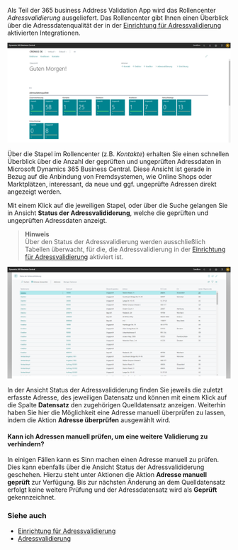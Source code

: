 Als Teil der 365 business Address Validation App wird das Rollencenter *Adressvalidierung* ausgeliefert. Das Rollencenter gibt Ihnen einen Überblick über die Adressdatenqualität der in der [Einrichtung für Adressvalidierung](../setup/) aktivierten Integrationen.

![Adressvalidierung Rollencenter](/assets/images/365-business-address-validation/rolecenter.de-DE.png)

Über die Stapel im Rollencenter (z.B. *Kontakte*) erhalten Sie einen schnellen Überblick über die Anzahl der geprüften und ungeprüften Adressdaten in Microsoft Dynamics 365 Business Central. Diese Ansicht ist gerade in Bezug auf die Anbindung von Fremdsystemen, wie Online Shops oder Marktplätzen, interessant, da neue und ggf. ungeprüfte Adressen direkt angezeigt werden.

Mit einem Klick auf die jeweiligen Stapel, oder über die Suche  gelangen Sie in Ansicht **Status der Adressvalididerung**, welche die geprüften und ungeprüften Adressdaten anzeigt.

>**Hinweis**<br>Über den Status der Adressvalidierung werden ausschließlich Tabellen überwacht, für die, die Adressvalidierung in der [Einrichtung für Adressvalidierung](../setup/) aktiviert ist.

![Status der Adressvalidierung](/assets/images/365-business-address-validation/address-validation-status.de-DE.png)

In der Ansicht Status der Adressvalididerung finden Sie jeweils die zuletzt erfasste Adresse, des jeweiligen Datensatz und können mit einem Klick auf die Spalte **Datensatz** den zugehörigen Quelldatensatz anzeigen. Weiterhin haben Sie hier die Möglichkeit eine Adresse manuell überprüfen zu lassen, indem die Aktion **Adresse überprüfen** ausgewählt wird.

#### Kann ich Adressen manuell prüfen, um eine weitere Validierung zu verhindern?

In einigen Fällen kann es Sinn machen einen Adresse manuell zu prüfen. Dies kann ebenfalls über die Ansicht Status der Adressvalididerung geschehen. Hierzu steht unter Aktionen die Aktion **Adresse manuell geprüft** zur Verfügung. Bis zur nächsten Änderung an dem Quelldatensatz erfolgt keine weitere Prüfung und der Adressdatensatz wird als **Geprüft** gekennzeichnet.

### Siehe auch 
 - [Einrichtung für Adressvalidierung](setup/)
 - [Adressvalidierung](address-validation/)
